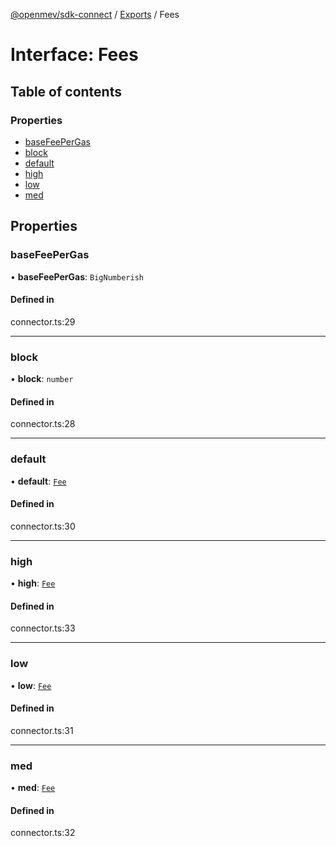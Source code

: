 [@openmev/sdk-connect](../README.md) / [Exports](../modules.md) / Fees

# Interface: Fees

## Table of contents

### Properties

- [baseFeePerGas](Fees.md#basefeepergas)
- [block](Fees.md#block)
- [default](Fees.md#default)
- [high](Fees.md#high)
- [low](Fees.md#low)
- [med](Fees.md#med)

## Properties

### baseFeePerGas

• **baseFeePerGas**: `BigNumberish`

#### Defined in

connector.ts:29

---

### block

• **block**: `number`

#### Defined in

connector.ts:28

---

### default

• **default**: [`Fee`](Fee.md)

#### Defined in

connector.ts:30

---

### high

• **high**: [`Fee`](Fee.md)

#### Defined in

connector.ts:33

---

### low

• **low**: [`Fee`](Fee.md)

#### Defined in

connector.ts:31

---

### med

• **med**: [`Fee`](Fee.md)

#### Defined in

connector.ts:32
